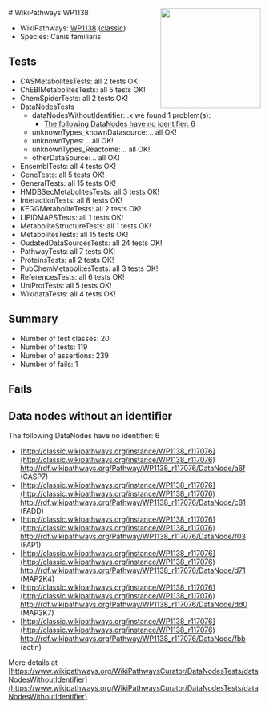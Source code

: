 <img style="float: right; width: 200px" src="https://upload.wikimedia.org/wikipedia/commons/thumb/8/83/Wplogo_with_text_500.png/640px-Wplogo_with_text_500.png" />
# WikiPathways WP1138

* WikiPathways: [WP1138](https://wikipathways.org/pathways/WP1138) ([classic](https://classic.wikipathways.org/instance/WP1138))
* Species: Canis familiaris
## Tests
* CASMetabolitesTests: all 2 tests OK!
* ChEBIMetabolitesTests: all 5 tests OK!
* ChemSpiderTests: all 2 tests OK!
* DataNodesTests
    * dataNodesWithoutIdentifier: .x we found 1 problem(s):
        * [The following DataNodes have no identifier: 6](#d2d32fa5)
    * unknownTypes_knownDatasource: .. all OK!
    * unknownTypes: .. all OK!
    * unknownTypes_Reactome: .. all OK!
    * otherDataSource: .. all OK!
* EnsemblTests: all 4 tests OK!
* GeneTests: all 5 tests OK!
* GeneralTests: all 15 tests OK!
* HMDBSecMetabolitesTests: all 3 tests OK!
* InteractionTests: all 8 tests OK!
* KEGGMetaboliteTests: all 2 tests OK!
* LIPIDMAPSTests: all 1 tests OK!
* MetaboliteStructureTests: all 1 tests OK!
* MetabolitesTests: all 15 tests OK!
* OudatedDataSourcesTests: all 24 tests OK!
* PathwayTests: all 7 tests OK!
* ProteinsTests: all 2 tests OK!
* PubChemMetabolitesTests: all 3 tests OK!
* ReferencesTests: all 6 tests OK!
* UniProtTests: all 5 tests OK!
* WikidataTests: all 4 tests OK!


## Summary

* Number of test classes: 20
* Number of tests: 119
* Number of assertions: 239
* Number of fails: 1

## Fails

<a name="d2d32fa5" />

## Data nodes without an identifier

The following DataNodes have no identifier: 6

* [http://classic.wikipathways.org/instance/WP1138_r117076](http://classic.wikipathways.org/instance/WP1138_r117076) http://rdf.wikipathways.org/Pathway/WP1138_r117076/DataNode/a6f (CASP7)
* [http://classic.wikipathways.org/instance/WP1138_r117076](http://classic.wikipathways.org/instance/WP1138_r117076) http://rdf.wikipathways.org/Pathway/WP1138_r117076/DataNode/c81 (FADD)
* [http://classic.wikipathways.org/instance/WP1138_r117076](http://classic.wikipathways.org/instance/WP1138_r117076) http://rdf.wikipathways.org/Pathway/WP1138_r117076/DataNode/f03 (FAP1)
* [http://classic.wikipathways.org/instance/WP1138_r117076](http://classic.wikipathways.org/instance/WP1138_r117076) http://rdf.wikipathways.org/Pathway/WP1138_r117076/DataNode/d71 (MAP2K4)
* [http://classic.wikipathways.org/instance/WP1138_r117076](http://classic.wikipathways.org/instance/WP1138_r117076) http://rdf.wikipathways.org/Pathway/WP1138_r117076/DataNode/dd0 (MAP3K7)
* [http://classic.wikipathways.org/instance/WP1138_r117076](http://classic.wikipathways.org/instance/WP1138_r117076) http://rdf.wikipathways.org/Pathway/WP1138_r117076/DataNode/fbb (actin)


More details at [https://www.wikipathways.org/WikiPathwaysCurator/DataNodesTests/dataNodesWithoutIdentifier](https://www.wikipathways.org/WikiPathwaysCurator/DataNodesTests/dataNodesWithoutIdentifier)

